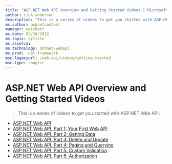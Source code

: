 ```yaml
---
title: "ASP.NET Web API Overview and Getting Started Videos | Microsoft Docs"
author: rick-anderson
description: "This is a series of videos to get you started with ASP.NET Web API."
ms.author: aspnetcontent
manager: wpickett
ms.date: 02/16/2012
ms.topic: article
ms.assetid: 
ms.technology: dotnet-webapi
ms.prod: .net-framework
msc.legacyurl: /web-api/videos/getting-started
msc.type: chapter
---
```

ASP.NET Web API Overview and Getting Started Videos
====================
> This is a series of videos to get you started with ASP.NET Web API.


- [ASP.NET Web API](aspnet-web-api.md)
- [ASP.NET Web API, Part 1: Your First Web API](your-first-web-api.md)
- [ASP.NET Web API, Part 2: Getting Data](getting-data.md)
- [ASP.NET Web API, Part 3: Delete and Update](delete-and-update.md)
- [ASP.NET Web API, Part 4: Paging and Querying](paging-and-querying.md)
- [ASP.NET Web API, Part 5: Custom Validation](custom-validation.md)
- [ASP.NET Web API, Part 6: Authorization](authorization.md)